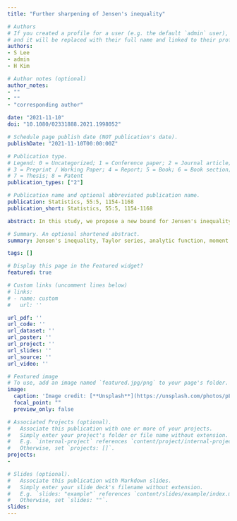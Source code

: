 ```yaml
---
title: "Further sharpening of Jensen's inequality"

# Authors
# If you created a profile for a user (e.g. the default `admin` user), write the username (folder name) here 
# and it will be replaced with their full name and linked to their profile.
authors:
- S Lee
- admin
- H Kim

# Author notes (optional)
author_notes:
- ""
- ""
- "corresponding author"

date: "2021-11-10"
doi: "10.1080/02331888.2021.1998052"

# Schedule page publish date (NOT publication's date).
publishDate: "2021-11-10T00:00:00Z"

# Publication type.
# Legend: 0 = Uncategorized; 1 = Conference paper; 2 = Journal article;
# 3 = Preprint / Working Paper; 4 = Report; 5 = Book; 6 = Book section;
# 7 = Thesis; 8 = Patent
publication_types: ["2"]

# Publication name and optional abbreviated publication name.
publication: Statistics, 55:5, 1154-1168
publication_short: Statistics, 55:5, 1154-1168

abstract: In this study, we propose a new bound for Jensen's inequality. Under certain conditions, it is an ultimate bound equal to the Jensen gap. To the best of our knowledge, this is the first such bound to be developed. The proposed bound is applied to moment generating functions, the inequality of arithmetic and geometric means, a power mean, and information entropy.

# Summary. An optional shortened abstract.
summary: Jensen's inequality, Taylor series, analytic function, moment generating function, information entropy

tags: []

# Display this page in the Featured widget?
featured: true

# Custom links (uncomment lines below)
# links: 
# - name: custom
#   url: ''

url_pdf: ''
url_code: ''
url_dataset: ''
url_poster: ''
url_project: ''
url_slides: ''
url_source: ''
url_video: ''

# Featured image
# To use, add an image named `featured.jpg/png` to your page's folder. 
image:
  caption: 'Image credit: [**Unsplash**](https://unsplash.com/photos/pLCdAaMFLTE)'
  focal_point: ""
  preview_only: false

# Associated Projects (optional).
#   Associate this publication with one or more of your projects.
#   Simply enter your project's folder or file name without extension.
#   E.g. `internal-project` references `content/project/internal-project/index.md`.
#   Otherwise, set `projects: []`.
projects:
- 

# Slides (optional).
#   Associate this publication with Markdown slides.
#   Simply enter your slide deck's filename without extension.
#   E.g. `slides: "example"` references `content/slides/example/index.md`.
#   Otherwise, set `slides: ""`.
slides: 
---
```


<!-- {{% callout note %}}
Click the *Cite* button above to demo the feature to enable visitors to import publication metadata into their reference management software.
{{% /callout %}}

{{% callout note %}}
Create your slides in Markdown - click the *Slides* button to check out the example.
{{% /callout %}}

Supplementary notes can be added here, including [code, math, and images](https://wowchemy.com/docs/writing-markdown-latex/). -->
